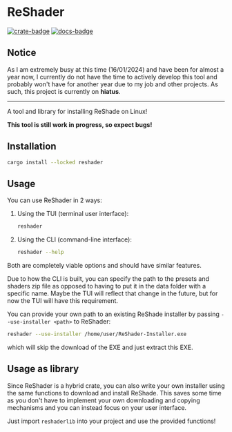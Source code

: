 # ReShader

[![crate-badge]][crate-link] [![docs-badge]][docs-link]

[crate-badge]: https://img.shields.io/crates/v/reshader.svg
[crate-link]: https://crates.io/crates/reshader
[docs-badge]: https://docs.rs/reshader/badge.svg
[docs-link]: https://docs.rs/reshader

## Notice

As I am extremely busy at this time (16/01/2024) and have been for almost a year now, I currently do not have the time to actively develop this tool and probably won't have for another year due to my job and other projects. As such, this project is currently on **hiatus**.

---

A tool and library for installing ReShade on Linux!

**This tool is still work in progress, so expect bugs!**

## Installation

```bash
cargo install --locked reshader
```

## Usage

You can use ReShader in 2 ways:

1. Using the TUI (terminal user interface):

    ```bash
    reshader
    ```

2. Using the CLI (command-line interface):

    ```bash
    reshader --help
    ```

Both are completely viable options and should have similar features.

Due to how the CLI is built, you can specify the path to the presets and shaders zip file as opposed to having to put it in the data folder with a specific name. Maybe the TUI will reflect that change in the future, but for now the TUI will have this requirement.

You can provide your own path to an existing ReShade installer by passing `--use-installer <path>` to ReShader:

```bash
reshader --use-installer /home/user/ReShader-Installer.exe
```

which will skip the download of the EXE and just extract this EXE.

## Usage as library

Since ReShader is a hybrid crate, you can also write your own installer using the same functions to download and install ReShade.
This saves some time as you don't have to implement your own downloading and copying mechanisms and you can instead focus on your
user interface.

Just import `reshaderlib` into your project and use the provided functions!
